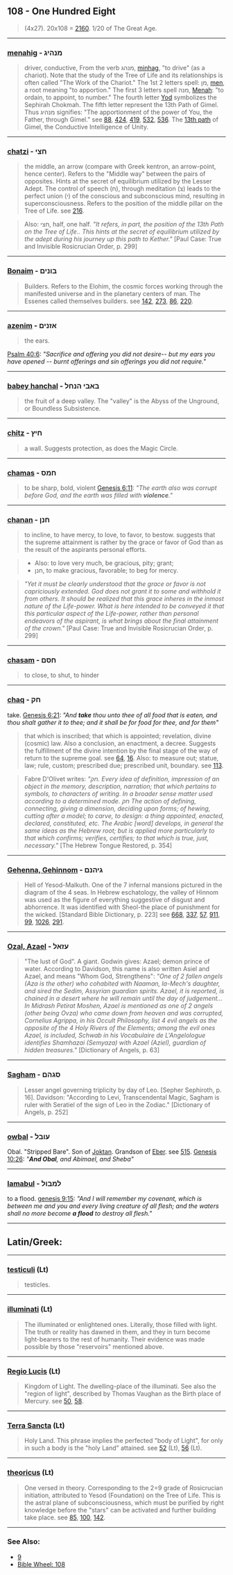 ## 108 - One Hundred Eight
> (4x27). 20x108 = [2160](2160). 1/20 of The Great Age.

---

### [menahig](/keys/MNHIG) - מנהיג
> driver, conductive, From the verb מנהג, [minhag](/keys/MNHG), "to drive" (as a chariot). Note that the study of the Tree of Life and its relationships is often called "The Work of the Chariot." The 1st 2 letters spell: מן, [men](/keys/MN), a root meaning "to apportion." The first 3 letters spell מנה, [Menah](/keys/MNH): "to ordain, to appoint, to number." The fourth letter [Yod](/keys/I) symbolizes the Sephirah Chokmah. The fifth letter represent the 13th Path of Gimel. Thus מנהיג signifies: "The apportionment of the power of You, the Father, through Gimel." see [88](88), [424](424), [419](419), [532](532), [536](536). The [13th path](13) of Gimel, the Conductive Intelligence of Unity.

---

### [chatzi](/keys/ChTzI) - חצי
> the middle, an arrow (compare with Greek kentron, an arrow-point, hence center). Refers to the "Middle way" between the pairs of opposites. Hints at the secret of equilibrium utilized by the Lesser Adept. The control of speech (ח), through meditation (צ) leads to the perfect union (י) of the conscious and subconscious mind, resulting in superconsciousness. Refers to the position of the middle pillar on the Tree of Life. see [216](216).

> Also: חצי, half, one half. *"It refers, in part, the position of the 13th Path on the Tree of Life.. This hints at the secret of equilibrium utilized by the adept during his journey up this path to Kether."* [Paul Case: True and Invisible Rosicrucian Order, p. 299]

---

### [Bonaim](/keys/BVNIM) - בונים
> Builders. Refers to the Elohim, the cosmic forces working through the manifested universe and in the planetary centers of man. The Essenes called themselves builders. see [142](142), [273](273), [86](86), [220](220).

---

### [azenim](/keys/AZNIM) - אזנים
> the ears.

[Psalm 40:6](http://biblehub.com/psalms/40-6.htm): *"Sacrifice and offering you did not desire-- but my ears you have opened -- burnt offerings and sin offerings you did not require."*

---

### [babey hanchal](/keys/BABI.HNChL) - באבי הנחל
> the fruit of a deep valley. The "valley" is the Abyss of the Unground, or Boundless Subsistence.

---

### [chitz](/keys/ChITz) - חיץ
> a wall. Suggests protection, as does the Magic Circle.

---

### [chamas](/keys/ChMS) - חמס
> to be sharp, bold, violent [Genesis 6:11](https://biblehub.com/genesis/6-11.htm): *"The earth also was corrupt before God, and the earth was filled with **violence**."*

---

### [chanan](/keys/ChNN) - חנן
> to incline, to have mercy, to love, to favor, to bestow. suggests that the supreme attainment is rather by the grace or favor of God than as the result of the aspirants personal efforts.

> - Also: to love very much, be gracious, pity; grant;
> - חנן, to make gracious, favorable; to beg for mercy.

> *"Yet it must be clearly understood that the grace or favor is not capriciously extended. God does not grant it to some and withhold it from others. It should be realized that this grace inheres in the inmost nature of the Life-power. What is here intended to be conveyed it that this particular aspect of the Life-power, rather than personal endeavors of the aspirant, is what brings about the final attainment of the crown."* [Paul Case: True and Invisible Rosicrucian Order, p. 299]

---

### [chasam](/keys/ChSM) - חסם
> to close, to shut, to hinder

---

### [chaq](/keys/ChQ) - חק
take. [Genesis 6:21](https://biblehub.com/genesis/6-21.htm): *"And **take** thou unto thee of all food that is eaten, and thou shalt gather it to thee; and it shall be for food for thee, and for them"*

> that which is inscribed; that which is appointed; revelation, divine (cosmic) law. Also a conclusion, an enactment, a decree. Suggests the fulfillment of the divine intention by the final stage of the way of return to the supreme goal. see [64](64), [16](16). Also: to measure out; statue, law; rule, custom; prescribed due; prescribed unit, boundary. see [113](113).

> Fabre D'Olivet writes: *"חק. Every idea of definition, impression of an object in the memory, description, narration; that which pertains to symbols, to characters of writing. In a broader sense matter used according to a determined mode. חק The action of defining, connecting, giving a dimension, deciding upon forms; of hewing, cutting after a model; to carve, to design: a thing appointed, enacted, declared, constituted, etc. The Arabic [word] develops, in general the same ideas as the Hebrew root; but is applied more particularly to that which confirms; verifies, certifies; to that which is true, just, necessary."* [The Hebrew Tongue Restored, p. 354]

---

### [Gehenna, Gehinnom](/keys/GIHNM) - גיהנם
> Hell of Yesod-Malkuth. One of the 7 infernal mansions pictured in the diagram of the 4 seas. In Hebrew eschatology, the valley of Hinnom was used as the figure of everything suggestive of disgust and abhorrence. It was identified with Sheol-the place of punishment for the wicked. [Standard Bible Dictionary, p. 223] see [668](668), [337](337), [57](57), [911](911), [99](99), [1026](1026), [291](291).

---

### [Ozal, Azael](/keys/OZAL) - עזאל
> "The lust of God". A giant. Godwin gives: Azael; demon prince of water. According to Davidson, this name is also written Asiel and Azael, and means "Whom God, Strengthens": *"One of 2 fallen angels (Aza is the other) who cohabited with Naaman, la-Mech's daughter, and sired the Sedim, Assyrian guardian spirits. Azael, it is reported, is chained in a desert where he will remain until the day of judgement... In Midrash Petirat Moshen, Azael is mentioned as one of 2 angels (other being Ovza) who came down from heaven and was corrupted, Cornelius Agrippa, in his Occult Philosophy, list 4 evil angels as the opposite of the 4 Holy Rivers of the Elements; among the evil ones Azael, is included, Schwab in his Vocabulaire de L'Angelologue identifies Shamhazai (Semyaza) with Azael (Aziel), guardian of hidden treasures."* [Dictionary of Angels, p. 63]

---

### [Sagham](/keys/SGHM) - סגהם
> Lesser angel governing triplicity by day of Leo. [Sepher Sephiroth, p. 16]. Davidson: "According to Levi, Transcendental Magic, Sagham is ruler with Seratiel of the sign of Leo in the Zodiac." [Dictionary of Angels, p. 252]

---

### [owbal](/keys/OVBL) - עובל
Obal. "Stripped Bare". Son of [Joktan](/keys/IQTN). Grandson of [Eber](/keys/OBR). see [515](515). [Genesis 10:26](https://biblehub.com/genesis/10-26.htm): *"**And Obal**, and Abimael, and Sheba"*

---

### [lamabul](/keys/LMBVL) - למבול
to a flood. [genesis 9:15](https://biblehub.com/genesis/9-15.htm): *"And I will remember my covenant, which is between me and you and every living creature of all flesh; and the waters shall no more become **a flood** to destroy all flesh."*

---

## Latin/Greek:

---

### [testiculi](/latin?word=testiculi) (Lt)
> testicles.

---

### [illuminati](/latin?word=illuminati) (Lt)
> The illuminated or enlightened ones. Literally, those filled with light. The truth or reality has dawned in them, and they in turn become light-bearers to the rest of humanity. Their evidence was made possible by those "reservoirs" mentioned above.

---

### [Regio Lucis](/latin?word=Regio+Lucis) (Lt)
> Kingdom of Light. The dwelling-place of the illuminati. See also the "region of light", described by Thomas Vaughan as the Birth place of Mercury. see [50](50), [58](58).

---

### [Terra Sancta](/latin?word=Terra+Sancta) (Lt)
> Holy Land. This phrase implies the perfected "body of Light", for only in such a body is the "holy Land" attained. see [52](52) (Lt), [56](56) (Lt).

---

### [theoricus](/latin?word=theoricus) (Lt)
> One versed in theory. Corresponding to the 2=9 grade of Rosicrucian initiation, attributed to Yesod (Foundation) on the Tree of Life. This is the astral plane of subconsciousness, which must be purified by right knowledge before the "stars" can be activated and further building take place. see [85](85), [100](100), [142](142).

---

### See Also:

- [9](9)
- [Bible Wheel: 108](https://www.biblewheel.com//GR/GR_Database.php?SearchBy_Gematria=108)
